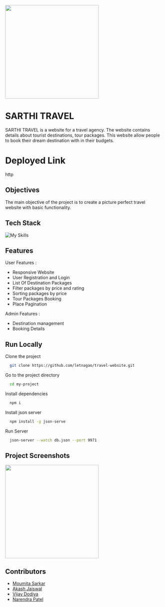<img src="https://github.com/MouS0926/mountainous-sidewalk-9735/blob/master/image/logo-no-background.png"  width="300" >




# SARTHI TRAVEL

SARTHI TRAVEL is a website for a travel agency. The website contains details about tourist destinations, tour packages. This website allow people to book their dream destination with in their budgets.

# Deployed Link

http
## Objectives
The main objective of the project is to create a picture perfect travel website with basic functionality.
## Tech Stack

![My Skills](https://skills.thijs.gg/icons?i=html,css,js,bootstrap)


## Features

User Features :
- Responsive Website
- User Registration and Login
- List Of Destination Packages 
- Filter packages by price and rating
- Sorting packages by price
- Tour Packages Booking 
- Place Pagination

Admin Features :
- Destination management
- Booking Details


## Run Locally

Clone the project

```bash
  git clone https://github.com/letnagao/travel-website.git
```

Go to the project directory

```bash
  cd my-project
```

Install dependencies

```bash
  npm i
```

Install json server

```bash
  npm install -g json-serve
```
Run Server

```bash
  json-server --watch db.json --port 9971
```

## Project Screenshots

<img src="https://github.com/MouS0926/mountainous-sidewalk-9735/blob/master/Project-SS/Landing.jpeg"  width="300" >

## Contributors

- [Moumita Sarkar](https://github.com/MouS0926)
- [Akash Jaiswal](https://github.com/skyjais)
- [Vijay Dodiya](https://github.com/dodiya0107)
- [Narendra Patel](https://github.com/Narendra-patel-np)
